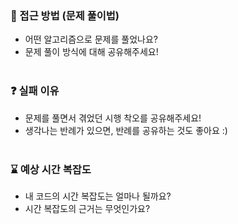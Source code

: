 ### 🤔 접근 방법 (문제 풀이법)
- 어떤 알고리즘으로 문제를 풀었나요?
- 문제 풀이 방식에 대해 공유해주세요!
<br/><br/>
### ❓ 실패 이유
- 문제를 풀면서 겪었던 시행 착오를 공유해주세요!
- 생각나는 반례가 있으면, 반례를 공유하는 것도 좋아요 :)
<br/><br/>
### ⌛ 예상 시간 복잡도
- 내 코드의 시간 복잡도는 얼마나 될까요?
- 시간 복잡도의 근거는 무엇인가요?
